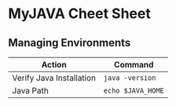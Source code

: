 # MyJAVA Cheet Sheet

## Managing Environments
| Action                   | Command                                    |
|--------------------------|--------------------------------------------|
| Verify Java Installation | `java -version`                            |
| Java Path                | `echo $JAVA_HOME`                           |



